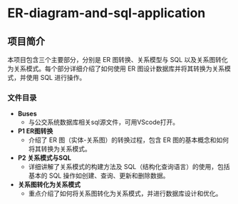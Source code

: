 # ER-diagram-and-sql-application

## 项目简介

本项目包含三个主要部分，分别是 ER 图转换、关系模型与 SQL 以及关系图转化为关系模式。每个部分详细介绍了如何使用 ER 图设计数据库并将其转换为关系模式，并使用 SQL 进行操作。

### 文件目录

- **Buses** 
  - 与公交系统数据库相关sql源文件，可用VScode打开。
- **P1 ER图转换** 
  - 介绍了 ER 图（实体-关系图）的转换过程，包含 ER 图的基本概念和如何将其转换为关系模式。
- **P2 关系模式与SQL** 
  - 详细讲解了关系模式的构建方法及 SQL（结构化查询语言）的使用，包括基本的 SQL 操作如创建、查询、更新和删除数据。
- **关系图转化为关系模式**
  - 重点介绍了如何将关系图转化为关系模式，并进行数据库设计和优化。